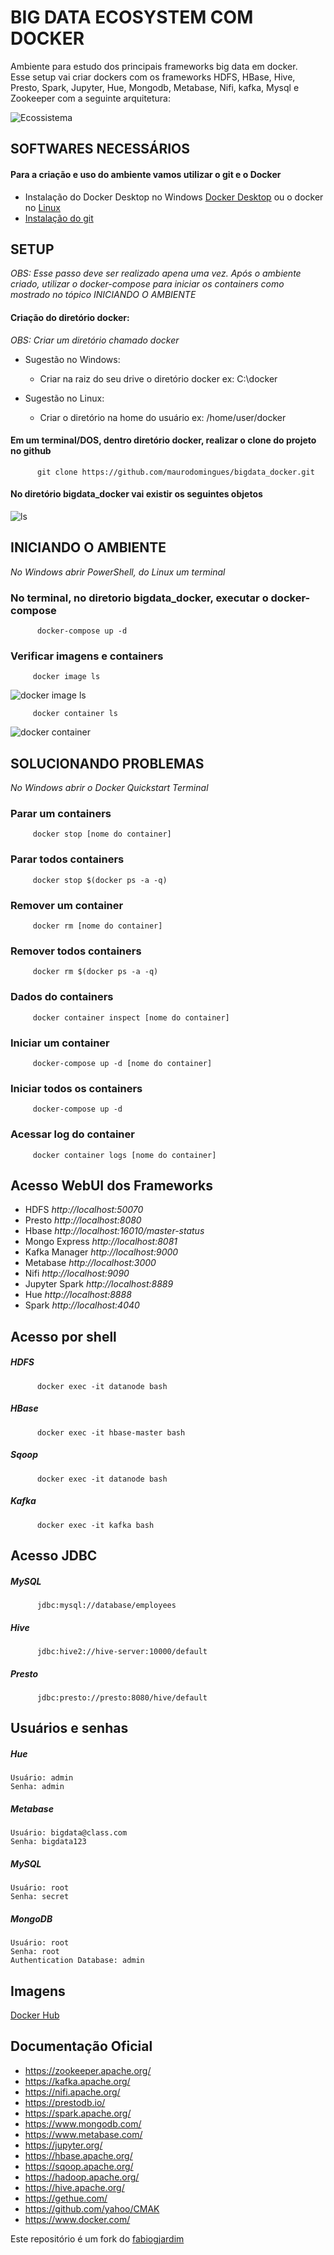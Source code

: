 
# BIG DATA ECOSYSTEM COM DOCKER

Ambiente para estudo dos principais frameworks big data em docker.
<br> Esse setup vai criar dockers com os frameworks HDFS, HBase, Hive, Presto, Spark, Jupyter, Hue, Mongodb, Metabase, Nifi, kafka, Mysql e Zookeeper com a seguinte arquitetura:
<br>  

![Ecossistema](ecosystem.jpeg)

## SOFTWARES NECESSÁRIOS
#### Para a criação e uso do ambiente vamos utilizar o git e o Docker 
   * Instalação do Docker Desktop no Windows [Docker Desktop](https://hub.docker.com/editions/community/docker-ce-desktop-windows) ou o docker no [Linux](https://docs.docker.com/install/linux/docker-ce/ubuntu/)
   *  [Instalação do git](https://git-scm.com/book/pt-br/v2/Come%C3%A7ando-Instalando-o-Git)
   
## SETUP
*OBS: Esse passo deve ser realizado apena uma vez. Após o ambiente criado, utilizar o docker-compose para iniciar os containers como mostrado no tópico INICIANDO O AMBIENTE*

#### Criação do diretório docker:
*OBS: Criar um diretório chamado docker*

   *  Sugestão no Windows:
      *  Criar na raiz do seu drive o diretório docker
         ex: C:\docker
          
   * Sugestão no Linux:
      * Criar o diretório na home do usuário
        ex: /home/user/docker

#### Em um terminal/DOS, dentro diretório docker, realizar o clone do projeto no github
          git clone https://github.com/maurodomingues/bigdata_docker.git

#### No diretório bigdata_docker vai existir os seguintes objetos
![ls](ls.JPG)

   
## INICIANDO O AMBIENTE
   
  *No Windows abrir PowerShell, do Linux um terminal*

### No terminal, no diretorio bigdata_docker, executar o docker-compose
          docker-compose up -d        

### Verificar imagens e containers
 
         docker image ls

![docker image ls](docker_image_ls.JPG)

         docker container ls

![docker container](docker_container_ls.JPG)

## SOLUCIONANDO PROBLEMAS 
   
  *No Windows abrir o Docker Quickstart Terminal*

### Parar um containers
         docker stop [nome do container]      

### Parar todos containers
         docker stop $(docker ps -a -q)
  
### Remover um container
         docker rm [nome do container]

### Remover todos containers
         docker rm $(docker ps -a -q)         

### Dados do containers
         docker container inspect [nome do container]

### Iniciar um container
         docker-compose up -d [nome do container]

### Iniciar todos os containers
         docker-compose up -d 

### Acessar log do container
         docker container logs [nome do container] 

## Acesso WebUI dos Frameworks
 
* HDFS *http://localhost:50070*
* Presto *http://localhost:8080*
* Hbase *http://localhost:16010/master-status*
* Mongo Express *http://localhost:8081*
* Kafka Manager *http://localhost:9000*
* Metabase *http://localhost:3000*
* Nifi *http://localhost:9090*
* Jupyter Spark *http://localhost:8889*
* Hue *http://localhost:8888*
* Spark *http://localhost:4040*

## Acesso por shell

   ##### HDFS

          docker exec -it datanode bash

   ##### HBase

          docker exec -it hbase-master bash

   ##### Sqoop

          docker exec -it datanode bash
        
   ##### Kafka

          docker exec -it kafka bash

## Acesso JDBC

   ##### MySQL
          jdbc:mysql://database/employees

   ##### Hive

          jdbc:hive2://hive-server:10000/default

   ##### Presto

          jdbc:presto://presto:8080/hive/default

## Usuários e senhas

   ##### Hue
    Usuário: admin
    Senha: admin

   ##### Metabase
    Usuário: bigdata@class.com
    Senha: bigdata123 

   ##### MySQL
    Usuário: root
    Senha: secret
   
   ##### MongoDB
    Usuário: root
    Senha: root
    Authentication Database: admin

## Imagens   

[Docker Hub](https://hub.docker.com/u/fjardim)

## Documentação Oficial

* https://zookeeper.apache.org/
* https://kafka.apache.org/
* https://nifi.apache.org/
* https://prestodb.io/
* https://spark.apache.org/
* https://www.mongodb.com/
* https://www.metabase.com/
* https://jupyter.org/
* https://hbase.apache.org/
* https://sqoop.apache.org/
* https://hadoop.apache.org/
* https://hive.apache.org/
* https://gethue.com/
* https://github.com/yahoo/CMAK
* https://www.docker.com/


Este repositório é um fork do [fabiogjardim](https://github.com/fabiogjardim/bigdata_docker)

